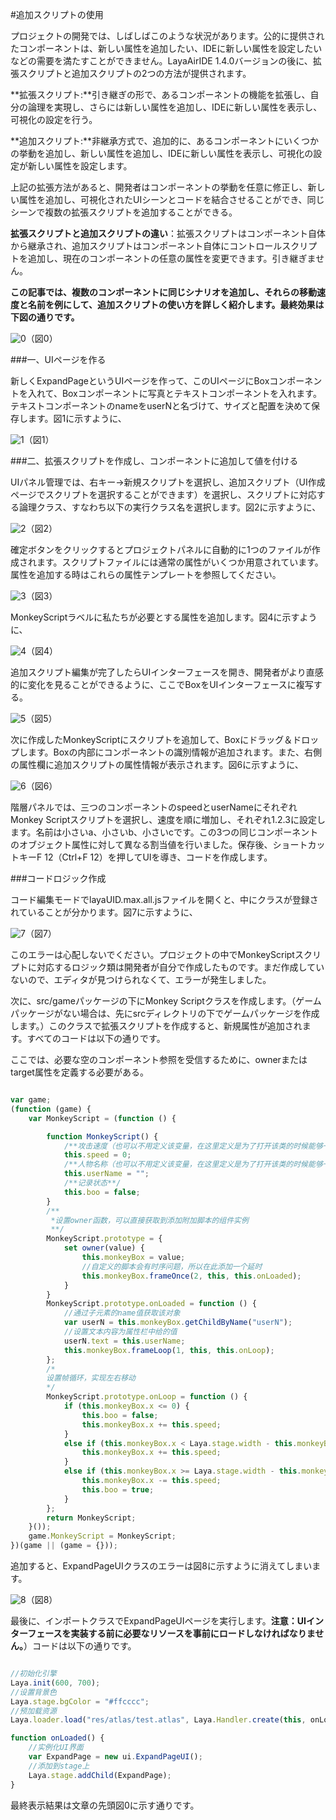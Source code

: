 #追加スクリプトの使用

プロジェクトの開発では、しばしばこのような状況があります。公的に提供されたコンポーネントは、新しい属性を追加したい、IDEに新しい属性を設定したいなどの需要を満たすことができません。LayaAirIDE 1.4.0バージョンの後に、拡張スクリプトと追加スクリプトの2つの方法が提供されます。

​**拡張スクリプト:**引き継ぎの形で、あるコンポーネントの機能を拡張し、自分の論理を実現し、さらには新しい属性を追加し、IDEに新しい属性を表示し、可視化の設定を行う。

​**追加スクリプト:**非継承方式で、追加的に、あるコンポーネントにいくつかの挙動を追加し、新しい属性を追加し、IDEに新しい属性を表示し、可視化の設定が新しい属性を設定します。

上記の拡張方法があると、開発者はコンポーネントの挙動を任意に修正し、新しい属性を追加し、可視化されたUIシーンとコードを結合させることができ、同じシーンで複数の拡張スクリプトを追加することができる。

​**拡張スクリプトと追加スクリプトの違い**：拡張スクリプトはコンポーネント自体から継承され、追加スクリプトはコンポーネント自体にコントロールスクリプトを追加し、現在のコンポーネントの任意の属性を変更できます。引き継ぎません。

**この記事では、複数のコンポーネントに同じシナリオを追加し、それらの移動速度と名前を例にして、追加スクリプトの使い方を詳しく紹介します。最終効果は下図の通りです。**

![0](img\0.gif)（図0）

###一、UIページを作る

新しくExpandPageというUIページを作って、このUIページにBoxコンポーネントを入れて、Boxコンポーネントに写真とテキストコンポーネントを入れます。テキストコンポーネントのnameをuserNと名づけて、サイズと配置を決めて保存します。図1に示すように、

![1](img\1.png)（図1）



###二、拡張スクリプトを作成し、コンポーネントに追加して値を付ける

UIパネル管理では、右キー→新規スクリプトを選択し、追加スクリプト（UI作成ページでスクリプトを選択することができます）を選択し、スクリプトに対応する論理クラス、すなわち以下の実行クラス名を選択します。図2に示すように、

![2](img\2.png)（図2）

確定ボタンをクリックするとプロジェクトパネルに自動的に1つのファイルが作成されます。スクリプトファイルには通常の属性がいくつか用意されています。属性を追加する時はこれらの属性テンプレートを参照してください。

![3](img\3.png)（図3）

MonkeyScriptラベルに私たちが必要とする属性を追加します。図4に示すように、

![4](img\4.png)（図4）

追加スクリプト編集が完了したらUIインターフェースを開き、開発者がより直感的に変化を見ることができるように、ここでBoxをUIインターフェースに複写する。

![5](img\5.png)（図5）

次に作成したMonkeyScriptにスクリプトを追加して、Boxにドラッグ＆ドロップします。Boxの内部にコンポーネントの識別情報が追加されます。また、右側の属性欄に追加スクリプトの属性情報が表示されます。図6に示すように、

![6](img\6.gif)（図6）

階層パネルでは、三つのコンポーネントのspeedとuserNameにそれぞれMonkey Scriptスクリプトを選択し、速度を順に増加し、それぞれ1.2.3に設定します。名前は小さいa、小さいb、小さいcです。この3つの同じコンポーネントのオブジェクト属性に対して異なる割当値を行いました。保存後、ショートカットキーF 12（Ctrl+F 12）を押してUIを導き、コードを作成します。



###コードロジック作成

コード編集モードでlayaUID.max.all.jsファイルを開くと、中にクラスが登録されていることが分かります。図7に示すように、

![7](img\7.png)（図7）

このエラーは心配しないでください。プロジェクトの中でMonkeyScriptスクリプトに対応するロジック類は開発者が自分で作成したものです。まだ作成していないので、エディタが見つけられなくて、エラーが発生しました。

次に、src/gameパッケージの下にMonkey Scriptクラスを作成します。（ゲームパッケージがない場合は、先にsrcディレクトリの下でゲームパッケージを作成します。）このクラスで拡張スクリプトを作成すると、新規属性が追加されます。すべてのコードは以下の通りです。

ここでは、必要な空のコンポーネント参照を受信するために、ownerまたはtarget属性を定義する必要がある。


```typescript

var game;
(function (game) {
    var MonkeyScript = (function () {

        function MonkeyScript() {
            /**攻击速度（也可以不用定义该变量，在这里定义是为了打开该类的时候能够一目了然的看到对应的脚本中添加了哪些属性）**/
            this.speed = 0;
            /**人物名称（也可以不用定义该变量，在这里定义是为了打开该类的时候能够一目了然的看到对应的脚本中添加了哪些属性）**/
            this.userName = "";
            /**记录状态**/
            this.boo = false;
        }
        /**
         *设置owner函数，可以直接获取到添加附加脚本的组件实例
         **/
        MonkeyScript.prototype = {
            set owner(value) {
                this.monkeyBox = value;
                //自定义的脚本会有时序问题，所以在此添加一个延时
                this.monkeyBox.frameOnce(2, this, this.onLoaded);
            }
        }
        MonkeyScript.prototype.onLoaded = function () {
            //通过子元素的name值获取该对象
            var userN = this.monkeyBox.getChildByName("userN");
            //设置文本内容为属性栏中给的值
            userN.text = this.userName;
            this.monkeyBox.frameLoop(1, this, this.onLoop);
        };
        /*
        设置帧循环，实现左右移动
        */
        MonkeyScript.prototype.onLoop = function () {
            if (this.monkeyBox.x <= 0) {
                this.boo = false;
                this.monkeyBox.x += this.speed;
            }
            else if (this.monkeyBox.x < Laya.stage.width - this.monkeyBox.width && this.boo == false) {
                this.monkeyBox.x += this.speed;
            }
            else if (this.monkeyBox.x >= Laya.stage.width - this.monkeyBox.width || this.boo == true) {
                this.monkeyBox.x -= this.speed;
                this.boo = true;
            }
        };
        return MonkeyScript;
    }());
    game.MonkeyScript = MonkeyScript;
})(game || (game = {}));
```


追加すると、ExpandPageUIクラスのエラーは図8に示すように消えてしまいます。

![8](img\8.png)（図8）

最後に、インポートクラスでExpandPageUIページを実行します。**注意：UIインターフェースを実装する前に必要なリソースを事前にロードしなければなりません。**）コードは以下の通りです。


```typescript

//初始化引擎
Laya.init(600, 700);
//设置背景色
Laya.stage.bgColor = "#ffcccc";
//预加载资源
Laya.loader.load("res/atlas/test.atlas", Laya.Handler.create(this, onLoaded));

function onLoaded() {
    //实例化UI界面
    var ExpandPage = new ui.ExpandPageUI();
    //添加到stage上
    Laya.stage.addChild(ExpandPage);
}
```


最終表示結果は文章の先頭図0に示す通りです。